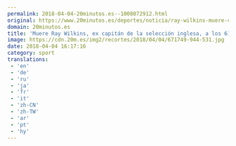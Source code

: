 ```yaml
---
permalink: 2018-04-04-20minutos.es--1008072912.html
original: https://www.20minutos.es/deportes/noticia/ray-wilkins-muere-capitan-inglaterra-3304916/0/
domain: 20minutos.es
title: 'Muere Ray Wilkins, ex capitán de la selección inglesa, a los 61 años'
image: https://cdn.20m.es/img2/recortes/2018/04/04/671749-944-531.jpg
date: 2018-04-04 16:17:16
category: sport
translations: 
 - 'en'
 - 'de'
 - 'ru'
 - 'ja'
 - 'fr'
 - 'it'
 - 'zh-CN'
 - 'zh-TW'
 - 'ar'
 - 'pt'
 - 'hy'
---
```


